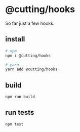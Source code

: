 # @cutting/hooks

So far just a few hooks.

## install 

```sh
# npm
npm i @cutting/hooks

# yarn
yarn add @cutting/hooks
```

## build

```sh
npm run build
```

## run tests

```sh
npm test
```
